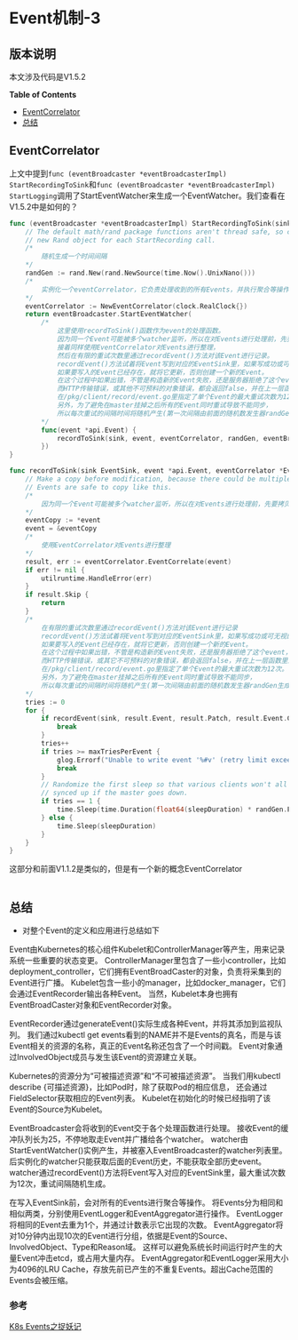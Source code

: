 # Event机制-3

## 版本说明
本文涉及代码是V1.5.2


**Table of Contents**
<!-- BEGIN MUNGE: GENERATED_TOC -->
  - [EventCorrelator](#eventcorrelator)
  - [总结](#总结)
<!-- END MUNGE: GENERATED_TOC -->


## EventCorrelator
上文中提到`func (eventBroadcaster *eventBroadcasterImpl) StartRecordingToSink`和`func (eventBroadcaster *eventBroadcasterImpl) StartLogging`调用了StartEventWatcher来生成一个EventWatcher。我们查看在V1.5.2中是如何的？
```go
func (eventBroadcaster *eventBroadcasterImpl) StartRecordingToSink(sink EventSink) watch.Interface {
	// The default math/rand package functions aren't thread safe, so create a
	// new Rand object for each StartRecording call.
	/*
		随机生成一个时间间隔
	*/
	randGen := rand.New(rand.NewSource(time.Now().UnixNano()))
	/*
		实例化一个eventCorrelator，它负责处理收到的所有Events，并执行聚合等操作以防止大量的Events冲垮整个系统
	*/
	eventCorrelator := NewEventCorrelator(clock.RealClock{})
	return eventBroadcaster.StartEventWatcher(
		/*
			这里使用recordToSink()函数作为event的处理函数。
			因为同一个Event可能被多个watcher监听，所以在对Events进行处理前，先要拷贝一份备用。
			接着同样使用EventCorrelator对Events进行整理，
			然后在有限的重试次数里通过recordEvent()方法对该Event进行记录。
			recordEvent()方法试着将Event写到对应的EventSink里，如果写成功或可无视的错误将返回true，其他错误返回false。
			如果要写入的Event已经存在，就将它更新，否则创建一个新的Event。
			在这个过程中如果出错，不管是构造新的Event失败，还是服务器拒绝了这个event，都属于可无视的错误，将返回true。
			而HTTP传输错误，或其他不可预料的对象错误，都会返回false，并在上一层函数里进行重试。
			在/pkg/client/record/event.go里指定了单个Event的最大重试次数为12次。
			另外，为了避免在master挂掉之后所有的Event同时重试导致不能同步，
			所以每次重试的间隔时间将随机产生(第一次间隔由前面的随机数发生器randGen生成)。
		*/
		func(event *api.Event) {
			recordToSink(sink, event, eventCorrelator, randGen, eventBroadcaster.sleepDuration)
		})
}

func recordToSink(sink EventSink, event *api.Event, eventCorrelator *EventCorrelator, randGen *rand.Rand, sleepDuration time.Duration) {
	// Make a copy before modification, because there could be multiple listeners.
	// Events are safe to copy like this.
	/*
		因为同一个Event可能被多个watcher监听，所以在对Events进行处理前，先要拷贝一份备用。
	*/
	eventCopy := *event
	event = &eventCopy
	/*
		使用EventCorrelator对Events进行整理
	*/
	result, err := eventCorrelator.EventCorrelate(event)
	if err != nil {
		utilruntime.HandleError(err)
	}
	if result.Skip {
		return
	}
	/*
		在有限的重试次数里通过recordEvent()方法对该Event进行记录
		recordEvent()方法试着将Event写到对应的EventSink里，如果写成功或可无视的错误将返回true，其他错误返回false。
		如果要写入的Event已经存在，就将它更新，否则创建一个新的Event。
		在这个过程中如果出错，不管是构造新的Event失败，还是服务器拒绝了这个event，都属于可无视的错误，将返回true。
		而HTTP传输错误，或其它不可预料的对象错误，都会返回false，并在上一层函数里进行重试。
		在/pkg/client/record/event.go里指定了单个Event的最大重试次数为12次。
		另外，为了避免在master挂掉之后所有的Event同时重试导致不能同步，
		所以每次重试的间隔时间将随机产生(第一次间隔由前面的随机数发生器randGen生成)。
	*/
	tries := 0
	for {
		if recordEvent(sink, result.Event, result.Patch, result.Event.Count > 1, eventCorrelator) {
			break
		}
		tries++
		if tries >= maxTriesPerEvent {
			glog.Errorf("Unable to write event '%#v' (retry limit exceeded!)", event)
			break
		}
		// Randomize the first sleep so that various clients won't all be
		// synced up if the master goes down.
		if tries == 1 {
			time.Sleep(time.Duration(float64(sleepDuration) * randGen.Float64()))
		} else {
			time.Sleep(sleepDuration)
		}
	}
}
```
这部分和前面V1.1.2是类似的，但是有一个新的概念EventCorrelator
```go

```

## 总结
- 对整个Event的定义和应用进行总结如下

Event由Kubernetes的核心组件Kubelet和ControllerManager等产生，用来记录系统一些重要的状态变更。
ControllerManager里包含了一些小controller，比如deployment_controller，它们拥有EventBroadCaster的对象，负责将采集到的Event进行广播。
Kubelet包含一些小的manager，比如docker_manager，它们会通过EventRecorder输出各种Event。
当然，Kubelet本身也拥有EventBroadCaster对象和EventRecorder对象。

EventRecorder通过generateEvent()实际生成各种Event，并将其添加到监视队列。
我们通过kubectl get events看到的NAME并不是Events的真名，而是与该Event相关的资源的名称，真正的Event名称还包含了一个时间戳。
Event对象通过InvolvedObject成员与发生该Event的资源建立关联。

Kubernetes的资源分为“可被描述资源”和“不可被描述资源”。
当我们用kubectl describe {可描述资源}，比如Pod时，除了获取Pod的相应信息，
还会通过FieldSelector获取相应的Event列表。
Kubelet在初始化的时候已经指明了该Event的Source为Kubelet。

EventBroadcaster会将收到的Event交于各个处理函数进行处理。
接收Event的缓冲队列长为25，不停地取走Event并广播给各个watcher。
watcher由StartEventWatcher()实例产生，并被塞入EventBroadcaster的watcher列表里。
后实例化的watcher只能获取后面的Event历史，不能获取全部历史event。
watcher通过recordEvent()方法将Event写入对应的EventSink里，最大重试次数为12次，重试间隔随机生成。

在写入EventSink前，会对所有的Events进行聚合等操作。
将Events分为相同和相似两类，分别使用EventLogger和EventAggregator进行操作。
EventLogger将相同的Event去重为1个，并通过计数表示它出现的次数。
EventAggregator将对10分钟内出现10次的Event进行分组，依据是Event的Source、InvolvedObject、Type和Reason域。
这样可以避免系统长时间运行时产生的大量Event冲击etcd，或占用大量内存。
EventAggregator和EventLogger采用大小为4096的LRU Cache，存放先前已产生的不重复Events。超出Cache范围的Events会被压缩。

### 参考
[K8s Events之捉妖记](https://www.kubernetes.org.cn/1195.html)